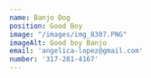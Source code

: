```yaml
---
name: Banjo Dog
position: Good Boy
image: "/images/img_8307.PNG"
imageAlt: Good boy Banjo
email: 'angelica-lopez@gmail.com'
number: '317-281-4167'
---
```

